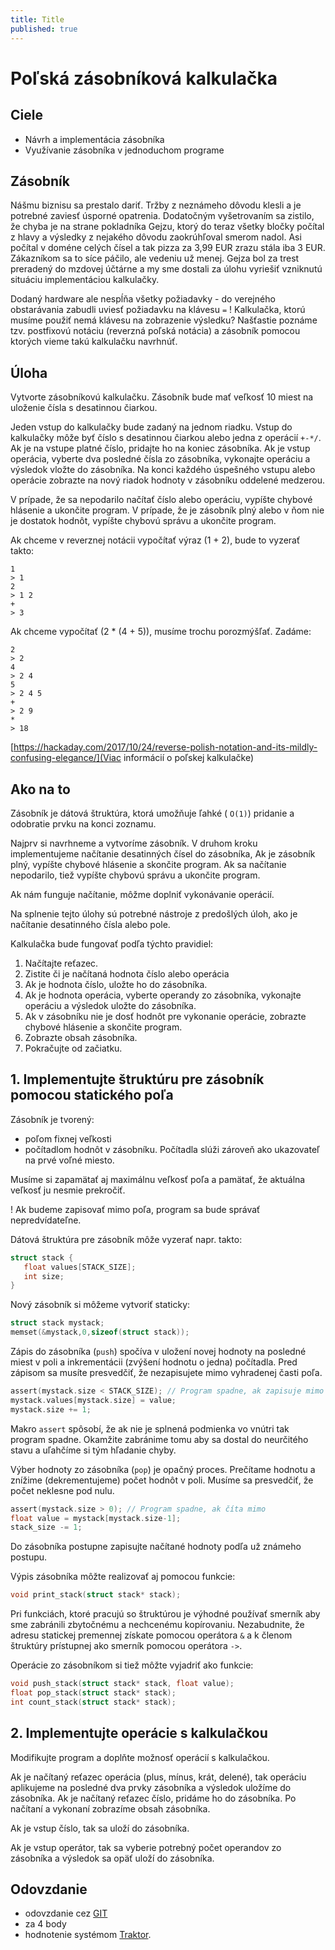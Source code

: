 ```yaml
---
title: Title
published: true
---
```

# Poľská zásobníková kalkulačka

## Ciele

- Návrh a implementácia zásobníka
- Využívanie zásobníka v jednoduchom programe

## Zásobník

Nášmu biznisu sa prestalo dariť. Tržby z neznámeho dôvodu klesli a je potrebné zaviesť úsporné opatrenia. Dodatočným vyšetrovaním sa zistilo, že chyba je na strane pokladníka Gejzu, ktorý do teraz všetky bločky počítal z hlavy a výsledky z nejakého dôvodu zaokrúhľoval smerom nadol. Asi počítal v doméne celých čísel a tak pizza za 3,99 EUR zrazu stála iba 3 EUR. Zákazníkom sa to síce páčilo, ale vedeniu už menej. Gejza bol za trest preradený do mzdovej účtárne a my sme dostali za úlohu vyriešiť vzniknutú situáciu implementáciou kalkulačky.

Dodaný hardware ale nespĺňa všetky požiadavky - do verejného obstarávania zabudli uviesť požiadavku na klávesu `=` !
Kalkulačka, ktorú musíme použiť nemá klávesu na zobrazenie výsledku? Našťastie poznáme tzv. postfixovú notáciu (reverzná poľská notácia) a zásobník
pomocou ktorých vieme takú kalkulačku navrhnúť.

## Úloha

 Vytvorte  zásobníkovú kalkulačku. Zásobník bude mať veľkosť 10 miest na uloženie čísla s desatinnou čiarkou.

Jeden vstup do kalkulačky bude zadaný na jednom riadku. Vstup do kalkulačky môže byť číslo s desatinnou čiarkou alebo jedna z operácií `+-*/`.
Ak je na vstupe platné číslo, pridajte ho na koniec zásobníka.
Ak je vstup operácia, vyberte dva posledné čísla zo zásobníka, vykonajte operáciu a výsledok vložte do zásobníka.
Na konci každého úspešného vstupu alebo operácie zobrazte na nový riadok hodnoty v zásobníku oddelené medzerou.

V prípade, že sa nepodarilo načítať číslo alebo operáciu, vypíšte chybové hlásenie a ukončite program.
V prípade, že je zásobník plný alebo v ňom nie je dostatok hodnôt, vypíšte chybovú správu a ukončite program.


Ak chceme v reverznej notácii vypočítať výraz (1 + 2), bude to vyzerať takto:

```
1
> 1
2
> 1 2
+
> 3
```

Ak chceme vypočítať (2 * (4 + 5)), musíme trochu porozmýšľať. Zadáme:

```
2
> 2
4
> 2 4
5
> 2 4 5
+
> 2 9
*
> 18
```

[https://hackaday.com/2017/10/24/reverse-polish-notation-and-its-mildly-confusing-elegance/](Viac informácií o poľskej kalkulačke)

## Ako na to

Zásobník je dátová štruktúra, ktorá umožňuje ľahké  ( `O(1)`)  pridanie a odobratie prvku na konci zoznamu.

Najprv si navrhneme a vytvoríme zásobník.
V druhom kroku implementujeme načítanie desatinných čísel do zásobníka, Ak je zásobník plný, vypíšte chybové hlásenie a skončite program. Ak sa načítanie nepodarilo, tiež vypíšte chybovú správu a ukončite program.

Ak nám funguje načítanie, môžme doplniť vykonávanie operácií.

Na splnenie tejto úlohy sú potrebné nástroje z predošlých úloh, ako je načítanie desatinného čísla alebo pole.

Kalkulačka bude fungovať podľa týchto pravidiel:

1. Načítajte reťazec.
1. Zistite či je načítaná hodnota číslo alebo operácia
1. Ak je hodnota číslo, uložte ho do zásobníka.
1. Ak je hodnota operácia, vyberte operandy zo zásobníka, vykonajte operáciu a výsledok uložte do zásobníka.
1. Ak v zásobníku nie je dosť hodnôt pre vykonanie operácie, zobrazte chybové hlásenie a skončite program.
1. Zobrazte obsah zásobníka.
1. Pokračujte od začiatku.

## 1. Implementujte štruktúru pre zásobník pomocou statického poľa

Zásobník je tvorený:

- poľom fixnej veľkosti
- počítadlom hodnôt v zásobníku. Počítadla slúži zároveň ako ukazovateľ na prvé voľné miesto.

Musíme si zapamätať aj maximálnu veľkosť poľa a pamätať, že aktuálna veľkosť ju nesmie prekročiť.

! Ak budeme zapisovať mimo poľa, program sa bude správať nepredvídateľne.

Dátová štruktúra pre zásobník môže vyzerať napr. takto:

```c
struct stack {
   float values[STACK_SIZE];
   int size;
}
```

Nový zásobník si môžeme vytvoriť staticky:

```c
struct stack mystack;
memset(&mystack,0,sizeof(struct stack));
```

Zápis do zásobníka (`push`) spočíva v uložení novej hodnoty na posledné miest v poli a inkrementácii (zvýšení hodnotu o jedna) počítadla. Pred zápisom sa musíte presvedčiť, že nezapisujete mimo vyhradenej časti poľa.

```c
assert(mystack.size < STACK_SIZE); // Program spadne, ak zapisuje mimo
mystack.values[mystack.size] = value;
mystack.size += 1;
```

Makro  `assert` spôsobí, že ak nie je splnená podmienka vo vnútri tak program spadne. Okamžite zabránime tomu aby sa dostal do neurčitého stavu a uľahčíme si tým hľadanie chyby.

Výber hodnoty zo zásobníka  (`pop`) je opačný proces. Prečítame hodnotu a znížime (dekrementujeme) počet hodnôt v poli.
Musíme sa presvedčiť, že počet neklesne pod nulu.

```c
assert(mystack.size > 0); // Program spadne, ak číta mimo
float value = mystack[mystack.size-1];
stack_size -= 1;
```
 Do zásobníka postupne zapisujte načítané hodnoty podľa už známeho postupu.

Výpis zásobníka môžte realizovať aj pomocou funkcie:

```c
void print_stack(struct stack* stack);
```

Pri funkciách, ktoré pracujú so štruktúrou je výhodné používať smerník aby sme zabránili zbytočnému a nechcenému kopírovaniu. Nezabudnite, že adresu statickej premennej získate pomocou operátora `&` a k členom štruktúry prístupnej ako smerník pomocou operátora `->`.

Operácie zo zásobníkom si tiež môžte vyjadriť ako funkcie:


```c
void push_stack(struct stack* stack, float value);
float pop_stack(struct stack* stack);
int count_stack(struct stack* stack);
```

## 2. Implementujte operácie s kalkulačkou

Modifikujte program a doplňte možnosť operácií s kalkulačkou.

Ak je načítaný reťazec operácia (plus, mínus, krát, delené), tak operáciu aplikujeme na posledné dva prvky zásobníka a výsledok uložíme do zásobníka.
Ak je načítaný reťazec číslo, pridáme ho do zásobníka. Po načítaní a vykonaní zobrazíme obsah zásobníka.

Ak je vstup číslo, tak sa uloží do zásobníka.

Ak je vstup operátor, tak sa vyberie potrebný počet operandov zo zásobníka a výsledok sa opäť uloží do zásobníka.

## Odovzdanie

- odovzdanie cez [GIT](https://git.kemt.fei.tuke.sk)
- za 4 body
- hodnotenie systémom [Traktor](https://traktor.kemt.fei.tuke.sk).



